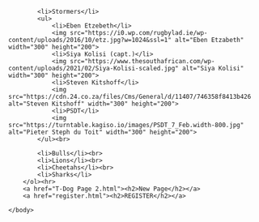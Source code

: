 <!DOCTYPE html>
<html>
	<head>
		<title>T-Dog's first webby P</title>
	</head>
	<body>
    	<ol>
    	
    		<li>Stormers</li>
    		<ul>
    			<li>Eben Etzebeth</li>
    			<img src="https://i0.wp.com/rugbylad.ie/wp-content/uploads/2016/10/etz.jpg?w=1024&ssl=1" alt="Eben Etzabeth" width="300" height="200">
    			<li>Siya Kolisi (capt.)</li>
    			<img src="https://www.thesouthafrican.com/wp-content/uploads/2021/02/Siya-Kolisi-scaled.jpg" alt="Siya Kolisi" width="300" height="200">
    			<li>Steven Kitshoff</li>
    			<img src="https://cdn.24.co.za/files/Cms/General/d/11407/746358f8413b426fb58ab23229b6d77f.jpg" alt="Steven Kitshoff" width="300" height="200">	
    			<li>PSDT</li>
    			<img src="https://turntable.kagiso.io/images/PSDT_7_Feb.width-800.jpg" alt="Pieter Steph du Toit" width="300" height="200">
			</ul><br>
    		
    		<li>Bulls</li><br>
    		<li>Lions</li><br>
    		<li>Cheetahs</li><br>
    		<li>Sharks</li>
	 	</ol><hr>
	 	<a href="T-Dog Page 2.html"><h2>New Page</h2></a> 
	 	<a href="register.html"><h2>REGISTER</h2></a>
	 	
	</body>
</html>